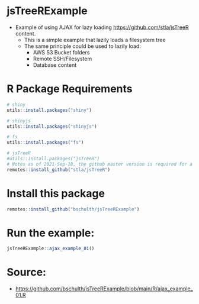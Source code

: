 # jsTreeRExample

- Example of using AJAX for lazy loading https://github.com/stla/jsTreeR content.
   - This is a simple example that lazily loads a filesystem tree
   - The same principle could be used to lazily load:
      - AWS S3 Bucket folders
      - Remote SSH/Filesystem
      - Database content

# R Package Requirements

```r
# shiny
utils::install.packages("shiny")

# shinyjs
utils::install.packages("shinyjs")

# fs
utils::install.packages("fs")

# jsTreeR
#utils::install.packages("jsTreeR")
# Notes as of 2021-Sep-18, the github master version is required for a bug fix
remotes::install_github("stla/jsTreeR")
```

# Install this package
```r
remotes::install_github("bschulth/jsTreeRExample")
```

# Run the example:
```r
jsTreeRExample::ajax_example_01()
```

# Source:

- https://github.com/bschulth/jsTreeRExample/blob/main/R/ajax_example_01.R

